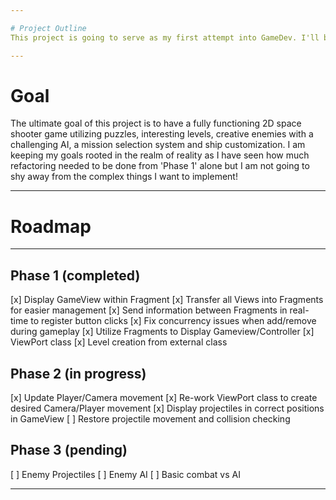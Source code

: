 ```yaml
---

# Project Outline
This project is going to serve as my first attempt into GameDev. I'll be using the Android OS to write my own game engine where I will design, test and implement a Game while documentating all progress, difficuluties, or changes that I deem noteworthy within logs.

---
```


# Goal
The ultimate goal of this project is to have a fully functioning 2D space shooter game utilizing puzzles, interesting levels, creative enemies with a challenging AI, a mission selection system and ship customization. I am keeping my goals rooted in the realm of reality as I have seen how much refactoring needed to be done from 'Phase 1' alone but I am not going to shy away from the complex things I want to implement!

---

# Roadmap

---

  ## Phase 1 (completed)
  [x] Display GameView within Fragment
  [x] Transfer all Views into Fragments for easier management
  [x] Send information between Fragments in real-time to register button clicks
  [x] Fix concurrency issues when add/remove during gameplay
  [x] Utilize Fragments to Display Gameview/Controller
  [x] ViewPort class
  [x] Level creation from external class
  
  ## Phase 2 (in progress)
  [x] Update Player/Camera movement
  [x] Re-work ViewPort class to create desired Camera/Player movement
  [x] Display projectiles in correct positions in GameView
  [ ] Restore projectile movement and collision checking
  
  ## Phase 3 (pending)
  [ ] Enemy Projectiles
  [ ] Enemy AI
  [ ] Basic combat vs AI
    
---
